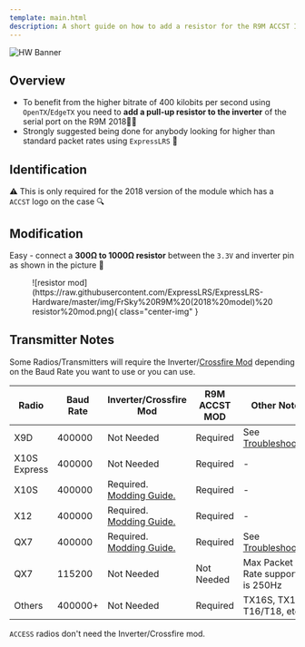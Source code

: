```yaml
---
template: main.html
description: A short guide on how to add a resistor for the R9M ACCST Inverter Mod.
---
```


![HW Banner](https://raw.githubusercontent.com/ExpressLRS/ExpressLRS-hardware/master/img/hardware.png)

## Overview

- To benefit from the higher bitrate of 400 kilobits per second using `OpenTX`/`EdgeTX` you need to **add a pull-up resistor to the inverter** of the serial port on the R9M 2018🗻🆙
- Strongly suggested being done for anybody looking for higher than standard packet rates using `ExpressLRS` 🔮

## Identification

⚠️ This is only required for the 2018 version of the module which has a `ACCST` logo on the case 🔍

## Modification

Easy - connect a **300Ω to 1000Ω resistor** between the `3.3V` and inverter pin as shown in the picture 👧

<figure markdown>
![resistor mod](https://raw.githubusercontent.com/ExpressLRS/ExpressLRS-Hardware/master/img/FrSky%20R9M%20(2018%20model)%20resistor%20mod.png){ class="center-img" }
</figure>

## Transmitter Notes

Some Radios/Transmitters will require the Inverter/[Crossfire Mod](https://blog.seidel-philipp.de/fixed-inverter-mod-for-tbs-crossfire-and-frsky-qx7/) depending on the Baud Rate you want to use or you can use. 

| Radio | Baud Rate | Inverter/Crossfire Mod | R9M ACCST MOD |  Other Notes |
|---|---|---|---|---|
| X9D | 400000 | Not Needed | Required | See [Troubleshooting](./x9d-troubleshooting.md) |
| X10S Express | 400000 | Not Needed | Required | - |
| X10S | 400000 | Required. [Modding Guide.](https://blog.seidel-philipp.de/fixed-inverter-mod-for-tbs-crossfire-and-frsky-qx7/#Mod_for_FrSKY_Horus_X10S) | Required | - |
| X12 | 400000 | Required. [Modding Guide.](https://blog.seidel-philipp.de/fixed-inverter-mod-for-tbs-crossfire-and-frsky-qx7/#Mod_fuer_FrSKY_Horus_X12) | Required | - |
| QX7 | 400000 | Required. [Modding Guide.](https://blog.seidel-philipp.de/fixed-inverter-mod-for-tbs-crossfire-and-frsky-qx7/#Mod_for_FrSKY_Taranis_QX7) | Required | See [Troubleshooting](./x9d-troubleshooting.md) |
| QX7 | 115200 | Not Needed | Not Needed | Max Packet Rate supported is 250Hz |
| Others | 400000+ | Not Needed | Required | TX16S, TX12, T16/T18, etc |

`ACCESS` radios don't need the Inverter/Crossfire mod.
